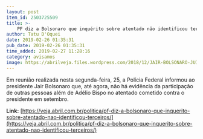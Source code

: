 ```yaml
---
layout: post
item_id: 2503725509
title: >-
    PF diz a Bolsonaro que inquérito sobre atentado não identificou terceiros
author: Tatu D'Oquei
date: 2019-02-26 01:35:31
pub_date: 2019-02-26 01:35:31
time_added: 2019-02-27 11:28:16
category: avisamos
image: https://abrilveja.files.wordpress.com/2018/12/JAIR-BOLSONARO-JUIZ-DE-FORA-MG-ESFAQUEADO_2018-49.jpg_1.jpg?quality=70&strip=info&w=680&h=453&crop=1
---
```


Em reunião realizada nesta segunda-feira, 25, a Polícia Federal informou ao presidente Jair Bolsonaro que, até agora, não há evidência da participação de outras pessoas além de Adélio Bispo no atentado cometido contra o presidente em setembro.

**Link:** [https://veja.abril.com.br/politica/pf-diz-a-bolsonaro-que-inquerito-sobre-atentado-nao-identificou-terceiros/](https://veja.abril.com.br/politica/pf-diz-a-bolsonaro-que-inquerito-sobre-atentado-nao-identificou-terceiros/)

